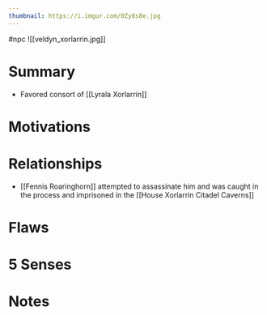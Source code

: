 ```yaml
---
thumbnail: https://i.imgur.com/0Zy8s8e.jpg
---
```

#npc
![[veldyn_xorlarrin.jpg]]

# Summary
- Favored consort of [[Lyrala Xorlarrin]]

# Motivations
# Relationships
- [[Fennis Roaringhorn]] attempted to assassinate him and was caught in the process and imprisoned in the [[House Xorlarrin Citadel Caverns]]

# Flaws
# 5 Senses
# Notes
